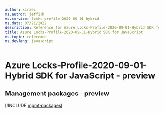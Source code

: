 ```yaml
---
author: xirzec
ms.author: jeffish
ms.service: locks-profile-2020-09-01-hybrid
ms.data: 07/21/2022
description: Reference for Azure Locks-Profile-2020-09-01-Hybrid SDK for JavaScript
title: Azure Locks-Profile-2020-09-01-Hybrid SDK for JavaScript
ms.topic: reference
ms.devlang: javascript
---
```

# Azure Locks-Profile-2020-09-01-Hybrid SDK for JavaScript - preview

## Management packages - preview
[!INCLUDE [mgmt-packages](locks-profile-2020-09-01-hybrid-mgmt-index.md)]
